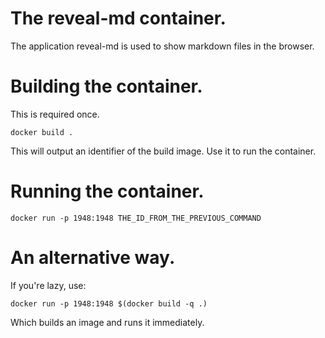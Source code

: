 # The reveal-md container.
The application reveal-md is used to show markdown files in the browser.

# Building the container.
This is required once.

    docker build .

This will output an identifier of the build image. Use it to run the container.

# Running the container.

    docker run -p 1948:1948 THE_ID_FROM_THE_PREVIOUS_COMMAND

# An alternative way.
If you're lazy, use:

    docker run -p 1948:1948 $(docker build -q .)

Which builds an image and runs it immediately.
